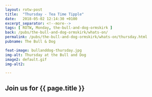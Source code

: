 ```yaml
---
layout: rotw-post
title:  "Thursday - Tea Time Tipple"
date:   2018-05-02 12:14:30 +0100
excerpt_separator: <!--more-->
tags: [ ROTW, Monday, the-bull-and-dog-ormskirk ]
back: /pubs/the-bull-and-dog-ormskirk/whats-on/
permalink: /pubs/the-bull-and-dog-ormskirk/whats-on/thursday.html
pubname: The Bull & Dog

feat-image: bullanddog-thursday.jpg
img-alt: Thursday at the Bull and Dog
image2: default.gif
img-alt2:

---
```


<h2>Join us for {{ page.title }}</h2>
